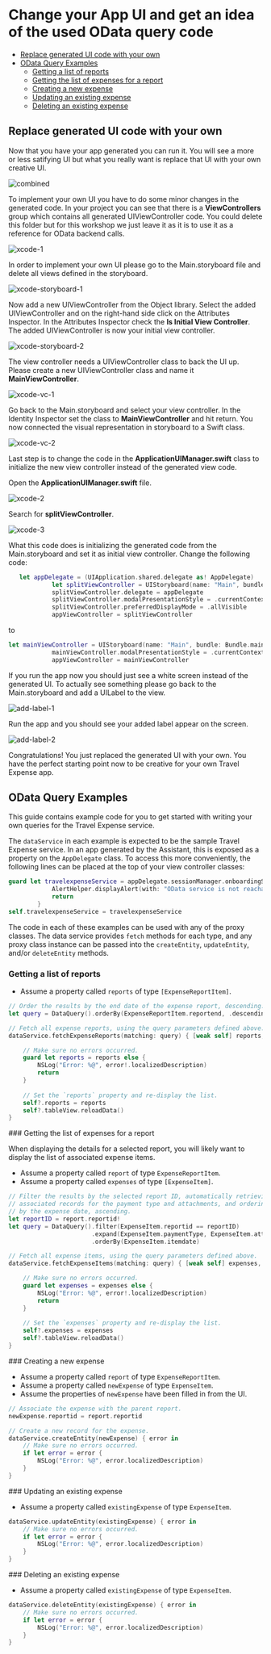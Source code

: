 # Change your App UI and get an idea of the used OData query code

* [Replace generated UI code with your own](#changeui)
* [OData Query Examples](#queries)
    * [Getting a list of reports](#getlist)
    * [Getting the list of expenses for a report](#getexpenses)
    * [Creating a new expense](#createexpense)
    * [Updating an existing expense](#updateexpense)
    * [Deleting an existing expense](#deleteexpense)

<a name="changeui"/>

## Replace generated UI code with your own

Now that you have your app generated you can run it. You will see a more or less satifying UI but what you really want is replace that UI with your own creative UI.

![combined](https://user-images.githubusercontent.com/9074514/59393799-ec5de080-8d31-11e9-930f-19eb04688710.png)

To implement your own UI you have to do some minor changes in the generated code. In your project you can see that there is a **ViewControllers** group which contains all generated UIViewController code. You could delete this folder but for this workshop we just leave it as it is to use it as a reference for OData backend calls.

![xcode-1](https://user-images.githubusercontent.com/9074514/59393925-7c9c2580-8d32-11e9-9c27-6c2e68c6537b.png)

In order to implement your own UI please go to the Main.storyboard file and delete all views defined in the storyboard. 

![xcode-storyboard-1](https://user-images.githubusercontent.com/9074514/59394220-b4579d00-8d33-11e9-9c80-2e62b510bc1f.png)

Now add a new UIViewController from the Object library. Select the added UIViewController and on the right-hand side click on the Attributes Inspector. In the Attributes Inspector check the **Is Initial View Controller**. The added UIViewController is now your initial view controller.

![xcode-storyboard-2](https://user-images.githubusercontent.com/9074514/59394221-b4579d00-8d33-11e9-9cb4-698b6ef4f791.png)

The view controller needs a UIViewController class to back the UI up. Please create a new UIViewController class and name it **MainViewController**.

![xcode-vc-1](https://user-images.githubusercontent.com/9074514/59394463-963e6c80-8d34-11e9-9937-e788f858dea0.png)

Go back to the Main.storyboard and select your view controller. In the Identity Inspector set the class to **MainViewController** and hit return. You now connected the visual representation in storyboard to a Swift class.

![xcode-vc-2](https://user-images.githubusercontent.com/9074514/59394464-963e6c80-8d34-11e9-9e8d-03f666fca7d2.png)

Last step is to change the code in the **ApplicationUIManager.swift** class to initialize the new view controller instead of the generated view code.

Open the **ApplicationUIManager.swift** file.

![xcode-2](https://user-images.githubusercontent.com/9074514/59394562-f2a18c00-8d34-11e9-814f-17ba4918f443.png)

Search for **splitViewController**.

![xcode-3](https://user-images.githubusercontent.com/9074514/59394564-f46b4f80-8d34-11e9-9829-2ec896a73f55.png)

What this code does is initializing the generated code from the Main.storyboard and set it as initial view controller. Change the following code:

```swift
   let appDelegate = (UIApplication.shared.delegate as! AppDelegate)
            let splitViewController = UIStoryboard(name: "Main", bundle: Bundle.main).instantiateViewController(withIdentifier: "MainSplitViewController") as! UISplitViewController
            splitViewController.delegate = appDelegate
            splitViewController.modalPresentationStyle = .currentContext
            splitViewController.preferredDisplayMode = .allVisible
            appViewController = splitViewController

```

to

```swift
let mainViewController = UIStoryboard(name: "Main", bundle: Bundle.main).instantiateInitialViewController() as! MainViewController
            mainViewController.modalPresentationStyle = .currentContext
            appViewController = mainViewController

```

If you run the app now you should just see a white screen instead of the generated UI. To actually see something please go back to the Main.storyboard and add a UILabel to the view.

![add-label-1](https://user-images.githubusercontent.com/9074514/59394784-e669fe80-8d35-11e9-84ba-025fb3d1cb3d.png)

Run the app and you should see your added label appear on the screen.

![add-label-2](https://user-images.githubusercontent.com/9074514/59394785-e669fe80-8d35-11e9-92c4-b1622d9b68cf.png)

Congratulations! You just replaced the generated UI with your own. You have the perfect starting point now to be creative for your own Travel Expense app.

<a name="queries"/>

## OData Query Examples

This guide contains example code for you to get started with writing your own queries for the Travel Expense service.

The `dataService` in each example is expected to be the sample Travel Expense service. In an app generated by the Assistant, this is exposed as a property on the `AppDelegate` class. To access this more conveniently, the following lines can be placed at the top of your view controller classes:

```swift
guard let travelexpenseService = appDelegate.sessionManager.onboardingSession?.odataController.travelexpenseService else {
            AlertHelper.displayAlert(with: "OData service is not reachable, please onboard again.", error: nil, viewController: self)
            return
        }
self.travelexpenseService = travelexpenseService
```

The code in each of these examples can be used with any of the proxy classes. The data service provides `fetch` methods for each type, and any proxy class instance can be passed into the `createEntity`, `updateEntity`, and/or `deleteEntity` methods.

<a name="getlist"/>

### Getting a list of reports

* Assume a property called `reports` of type `[ExpenseReportItem]`.

```swift
// Order the results by the end date of the expense report, descending.
let query = DataQuery().orderBy(ExpenseReportItem.reportend, .descending)

// Fetch all expense reports, using the query parameters defined above.
dataService.fetchExpenseReports(matching: query) { [weak self] reports, error in

    // Make sure no errors occurred.
    guard let reports = reports else {
        NSLog("Error: %@", error!.localizedDescription)
        return
    }
    
    // Set the `reports` property and re-display the list.
    self?.reports = reports
    self?.tableView.reloadData()
}
```

<a name="getexpenses">
### Getting the list of expenses for a report

When displaying the details for a selected report, you will likely want to display the list of associated expense items.

* Assume a property called `report` of type `ExpenseReportItem`.
* Assume a property called `expenses` of type `[ExpenseItem]`.

```swift
// Filter the results by the selected report ID, automatically retrieving
// associated records for the payment type and attachments, and ordering
// by the expense date, ascending.
let reportID = report.reportid!
let query = DataQuery().filter(ExpenseItem.reportid == reportID)
                       .expand(ExpenseItem.paymentType, ExpenseItem.attachments)
                       .orderBy(ExpenseItem.itemdate)

// Fetch all expense items, using the query parameters defined above.
dataService.fetchExpenseItems(matching: query) { [weak self] expenses, error in

    // Make sure no errors occurred.
    guard let expenses = expenses else {
        NSLog("Error: %@", error!.localizedDescription)
        return
    }
    
    // Set the `expenses` property and re-display the list.
    self?.expenses = expenses
    self?.tableView.reloadData()
}
```

<a name="createexpense">
### Creating a new expense

* Assume a property called `report` of type `ExpenseReportItem`.
* Assume a property called `newExpense` of type `ExpenseItem`.
* Assume the properties of `newExpense` have been filled in from the UI.

```swift
// Associate the expense with the parent report.
newExpense.reportid = report.reportid

// Create a new record for the expense.
dataService.createEntity(newExpense) { error in
    // Make sure no errors occurred.
    if let error = error {
        NSLog("Error: %@", error.localizedDescription)
    }
}
```

<a name="updateexpense">
### Updating an existing expense

* Assume a property called `existingExpense` of type `ExpenseItem`.

```swift
dataService.updateEntity(existingExpense) { error in
    // Make sure no errors occurred.
    if let error = error {
        NSLog("Error: %@", error.localizedDescription)
    }
}
```

<a name="deleteexpense">
### Deleting an existing expense

* Assume a property called `existingExpense` of type `ExpenseItem`.

```swift
dataService.deleteEntity(existingExpense) { error in
    // Make sure no errors occurred.
    if let error = error {
        NSLog("Error: %@", error.localizedDescription)
    }
}
```
